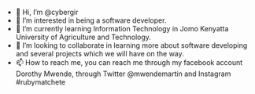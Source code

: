 - 👋 Hi, I’m @cybergir
- 👀 I’m interested in being a software developer.
- 🌱 I’m currently learning Information Technology in Jomo Kenyatta University of Agriculture and Technology.
- 💞️ I’m looking to collaborate in learning more about software developing and several projects which we will have on the way.
- 📫 How to reach me, you can reach me through my facebook account Dorothy Mwende, through Twitter @mwendemartin and Instagram #rubymatchete

<!---
cybergir/cybergir is a ✨ special ✨ repository because its `README.md` (this file) appears on your GitHub profile.
You can click the Preview link to take a look at your changes.
--->
